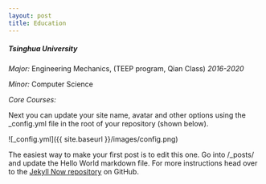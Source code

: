 ```yaml
---
layout: post
title: Education
---
```


##### Tsinghua University

*Major:* Engineering Mechanics, (TEEP program, Qian Class)                                               *2016-2020*

*Minor:* Computer Science

*Core Courses:* 

Next you can update your site name, avatar and other options using the _config.yml file in the root of your repository (shown below).

![_config.yml]({{ site.baseurl }}/images/config.png)

The easiest way to make your first post is to edit this one. Go into /_posts/ and update the Hello World markdown file. For more instructions head over to the [Jekyll Now repository](https://github.com/barryclark/jekyll-now) on GitHub.